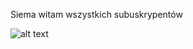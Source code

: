 Siema
witam wszystkich subuskrypentów

![alt text](https://cdn.betterttv.net/emote/5f1b0186cf6d2144653d2970/3x)
